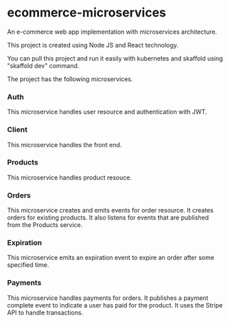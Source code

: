 # ecommerce-microservices
An e-commerce web app implementation with microservices architecture.

This project is created using Node JS and React technology.

You can pull this project and run it easily with kubernetes and skaffold using "skaffold dev" command.

The project has the following microservices.

### Auth
  This microservice handles user resource and authentication with JWT.
  
### Client
   This microservice handles the front end.
  
### Products
  This microservice handles product resouce.
  
### Orders
 This microservice creates and emits events for order resource. It creates orders for existing products. It also listens for events that are published from the Products service.
  
### Expiration
  This microservice emits an expiration event to expire an order after some specified time.
  
### Payments
  This microservice handles payments for orders. It publishes a payment complete event to indicate a user has paid for the product. It uses the Stripe API to handle transactions.
